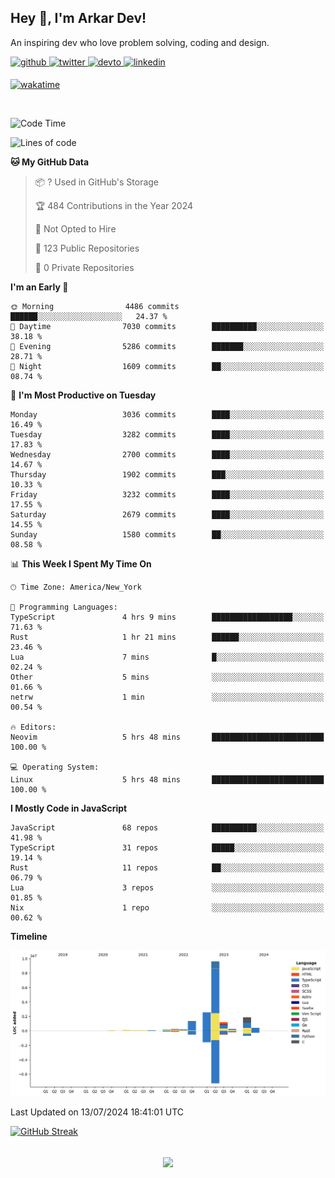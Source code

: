 ## Hey 👋, I'm Arkar Dev!  

An inspiring dev who love problem solving, coding and design.

<a href="https://github.com/Riley1101" target="_blank">
<img src=https://img.shields.io/badge/github-%2324292e.svg?&style=for-the-badge&logo=github&logoColor=white alt=github style="margin-bottom: 5px;" />
</a>
<a href="https://twitter.com/arkardev" target="_blank">
<img src=https://img.shields.io/badge/twitter-%2300acee.svg?&style=for-the-badge&logo=twitter&logoColor=white alt=twitter style="margin-bottom: 5px;" />
</a>
<a href="https://dev.to/riley1101" target="_blank">
<img src=https://img.shields.io/badge/dev.to-%2308090A.svg?&style=for-the-badge&logo=dev.to&logoColor=white alt=devto style="margin-bottom: 5px;" />
</a>
<a href="https://linkedin.com/in/arkar-kaung-myat" target="_blank">
<img src=https://img.shields.io/badge/linkedin-%231E77B5.svg?&style=for-the-badge&logo=linkedin&logoColor=white alt=linkedin style="margin-bottom: 5px;" />
</a>
  
[![wakatime](https://wakatime.com/badge/user/cf23b6e3-75f8-4c04-b0e3-273191c8d2ec.svg)](https://wakatime.com/@cf23b6e3-75f8-4c04-b0e3-273191c8d2ec)

<br/>

<!--START_SECTION:waka-->
![Code Time](http://img.shields.io/badge/Code%20Time-1%2C026%20hrs%2049%20mins-blue)

![Lines of code](https://img.shields.io/badge/From%20Hello%20World%20I%27ve%20Written-18.2%20million%20lines%20of%20code-blue)

**🐱 My GitHub Data** 

> 📦 ? Used in GitHub's Storage 
 > 
> 🏆 484 Contributions in the Year 2024
 > 
> 🚫 Not Opted to Hire
 > 
> 📜 123 Public Repositories 
 > 
> 🔑 0 Private Repositories 
 > 
**I'm an Early 🐤** 

```text
🌞 Morning                4486 commits        ██████░░░░░░░░░░░░░░░░░░░   24.37 % 
🌆 Daytime                7030 commits        ██████████░░░░░░░░░░░░░░░   38.18 % 
🌃 Evening                5286 commits        ███████░░░░░░░░░░░░░░░░░░   28.71 % 
🌙 Night                  1609 commits        ██░░░░░░░░░░░░░░░░░░░░░░░   08.74 % 
```
📅 **I'm Most Productive on Tuesday** 

```text
Monday                   3036 commits        ████░░░░░░░░░░░░░░░░░░░░░   16.49 % 
Tuesday                  3282 commits        ████░░░░░░░░░░░░░░░░░░░░░   17.83 % 
Wednesday                2700 commits        ████░░░░░░░░░░░░░░░░░░░░░   14.67 % 
Thursday                 1902 commits        ███░░░░░░░░░░░░░░░░░░░░░░   10.33 % 
Friday                   3232 commits        ████░░░░░░░░░░░░░░░░░░░░░   17.55 % 
Saturday                 2679 commits        ████░░░░░░░░░░░░░░░░░░░░░   14.55 % 
Sunday                   1580 commits        ██░░░░░░░░░░░░░░░░░░░░░░░   08.58 % 
```


📊 **This Week I Spent My Time On** 

```text
🕑︎ Time Zone: America/New_York

💬 Programming Languages: 
TypeScript               4 hrs 9 mins        ██████████████████░░░░░░░   71.63 % 
Rust                     1 hr 21 mins        ██████░░░░░░░░░░░░░░░░░░░   23.46 % 
Lua                      7 mins              █░░░░░░░░░░░░░░░░░░░░░░░░   02.24 % 
Other                    5 mins              ░░░░░░░░░░░░░░░░░░░░░░░░░   01.66 % 
netrw                    1 min               ░░░░░░░░░░░░░░░░░░░░░░░░░   00.54 % 

🔥 Editors: 
Neovim                   5 hrs 48 mins       █████████████████████████   100.00 % 

💻 Operating System: 
Linux                    5 hrs 48 mins       █████████████████████████   100.00 % 
```

**I Mostly Code in JavaScript** 

```text
JavaScript               68 repos            ██████████░░░░░░░░░░░░░░░   41.98 % 
TypeScript               31 repos            █████░░░░░░░░░░░░░░░░░░░░   19.14 % 
Rust                     11 repos            ██░░░░░░░░░░░░░░░░░░░░░░░   06.79 % 
Lua                      3 repos             ░░░░░░░░░░░░░░░░░░░░░░░░░   01.85 % 
Nix                      1 repo              ░░░░░░░░░░░░░░░░░░░░░░░░░   00.62 % 
```



**Timeline**

![Lines of Code chart](https://raw.githubusercontent.com/Riley1101/Riley1101/main/assets/bar_graph.png)


 Last Updated on 13/07/2024 18:41:01 UTC
<!--END_SECTION:waka-->

[![GitHub Streak](https://streak-stats.demolab.com?user=Riley1101)](https://git.io/streak-stats)
  
<br/>  
<div align="center">
<img src="https://komarev.com/ghpvc/?username=Riley1101&&style=flat-square" align="center" />
</div>  

